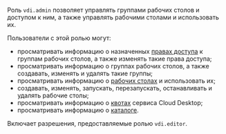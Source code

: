 Роль `vdi.admin` позволяет управлять группами рабочих столов и доступом к ним, а также управлять рабочими столами и использовать их.

Пользователи с этой ролью могут:
* просматривать информацию о назначенных [правах доступа](../../iam/concepts/access-control/index.md) к группам рабочих столов, а также изменять такие права доступа;
* просматривать информацию о группах рабочих столов, а также создавать, изменять и удалять такие группы;
* просматривать информацию о [рабочих столах](../../cloud-desktop/concepts/desktops-and-groups.md) и использовать их;
* создавать, изменять, запускать, перезапускать, останавливать и удалять рабочие столы;
* просматривать информацию о [квотах](../../cloud-desktop/concepts/limits.md#quotas) сервиса Cloud Desktop;
* просматривать информацию о [каталоге](../../resource-manager/concepts/resources-hierarchy.md#folder).

Включает разрешения, предоставляемые ролью `vdi.editor`.